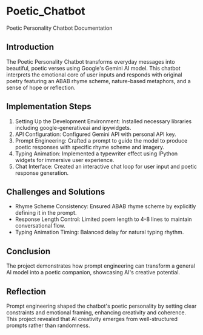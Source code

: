 # Poetic_Chatbot
Poetic Personality Chatbot Documentation

Introduction
------------
The Poetic Personality Chatbot transforms everyday messages into beautiful, poetic verses using Google's Gemini AI model. This chatbot interprets the emotional core of user inputs and responds with original poetry featuring an ABAB rhyme scheme, nature-based metaphors, and a sense of hope or reflection.

Implementation Steps
--------------------
1. Setting Up the Development Environment: Installed necessary libraries including google-generativeai and ipywidgets.
2. API Configuration: Configured Gemini API with personal API key.
3. Prompt Engineering: Crafted a prompt to guide the model to produce poetic responses with specific rhyme scheme and imagery.
4. Typing Animation: Implemented a typewriter effect using IPython widgets for immersive user experience.
5. Chat Interface: Created an interactive chat loop for user input and poetic response generation.

Challenges and Solutions
------------------------
- Rhyme Scheme Consistency: Ensured ABAB rhyme scheme by explicitly defining it in the prompt.
- Response Length Control: Limited poem length to 4-8 lines to maintain conversational flow.
- Typing Animation Timing: Balanced delay for natural typing rhythm.

Conclusion
----------
The project demonstrates how prompt engineering can transform a general AI model into a poetic companion, showcasing AI's creative potential.

Reflection
----------
Prompt engineering shaped the chatbot's poetic personality by setting clear constraints and emotional framing, enhancing creativity and coherence. This project revealed that AI creativity emerges from well-structured prompts rather than randomness.
